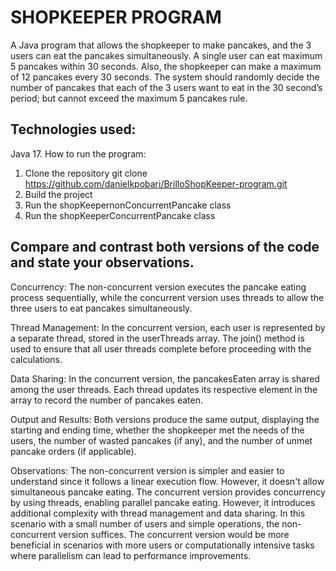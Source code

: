 # SHOPKEEPER PROGRAM

A Java program that allows the shopkeeper to make pancakes, and the 3 users can eat the pancakes simultaneously. A single user can eat maximum 5 pancakes within 30 seconds. Also, the shopkeeper can make a maximum of 12 pancakes every 30 seconds. The system should randomly decide the number of pancakes that each of the 3 users want to eat in the 30 second’s period; but cannot exceed the maximum 5 pancakes rule.


## Technologies used:

Java 17.
How to run the program:
1.	Clone the repository
git clone https://github.com/danielkpobari/BrilloShopKeeper-program.git
2. Build the project
3. Run the shopKeepernonConcurrentPancake class
4. Run the shopKeeperConcurrentPancake class






## **Compare and contrast both versions of the code and state your observations.**

Concurrency: The non-concurrent version executes the pancake eating process sequentially, while the concurrent version uses threads to allow the three users to eat pancakes simultaneously.

Thread Management: In the concurrent version, each user is represented by a separate thread, stored in the userThreads array. The join() method is used to ensure that all user threads complete before proceeding with the calculations.

Data Sharing: In the concurrent version, the pancakesEaten array is shared among the user threads. Each thread updates its respective element in the array to record the number of pancakes eaten.

Output and Results: Both versions produce the same output, displaying the starting and ending time, whether the shopkeeper met the needs of the users, the number of wasted pancakes (if any), and the number of unmet pancake orders (if applicable).

Observations: The non-concurrent version is simpler and easier to understand since it follows a linear execution flow. However, it doesn't allow simultaneous pancake eating. The concurrent version provides concurrency by using threads, enabling parallel pancake eating. However, it introduces additional complexity with thread management and data sharing. In this scenario with a small number of users and simple operations, the non-concurrent version suffices. The concurrent version would be more beneficial in scenarios with more users or computationally intensive tasks where parallelism can lead to performance improvements.
